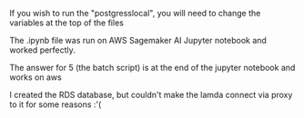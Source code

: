 If you wish to run the "postgresslocal", you will need to change the variables at the top of the files

The .ipynb file was run on AWS Sagemaker AI Jupyter notebook and worked perfectly.

The answer for 5 (the batch script) is at the end of the jupyter notebook and works on aws

I created the RDS database, but couldn't make the lamda connect via proxy to it for some reasons :'( 
